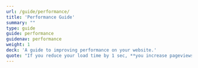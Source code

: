 ```yaml
---
url: /guide/performance/
title: 'Performance Guide'
summary: ""
type: guide
guide: performance
guidenav: performance
weight: 1
deck: 'A guide to improving performance on your website.'
quote: "If you reduce your load time by 1 sec, **you increase pageviews by 20%**."
---
```

